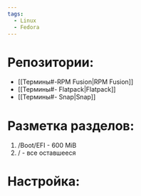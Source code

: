 ```yaml
---
tags:
  - Linux
  - Fedora
---
```

# Репозитории:
- [[Термины#-RPM Fusion|RPM Fusion]]
- [[Термины#- Flatpack|Flatpack]]
- [[Термины#- Snap|Snap]]
# Разметка разделов:
1. /Boot/EFI - 600 MiB
2. / - все оставшееся
# Настройка:
